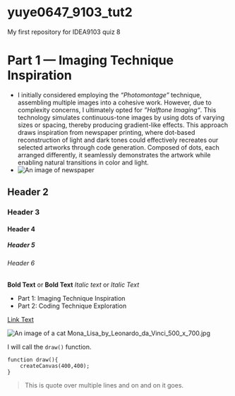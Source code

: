 # yuye0647_9103_tut2
My first repository for IDEA9103 quiz 8

# Part 1 — Imaging Technique Inspiration 

- I initially considered employing the *“Photomontage”* technique, assembling multiple images into a cohesive work. However, due to complexity concerns, I ultimately opted for *”Halftone Imaging“*. This technology simulates continuous-tone images by using dots of varying sizes or spacing, thereby producing gradient-like effects. This approach draws inspiration from newspaper printing, where dot-based reconstruction of light and dark tones could effectively recreates our selected artworks through code generation. Composed of dots, each arranged differently, it seamlessly demonstrates the artwork while enabling natural transitions in color and light.
- ![An image of newspaper](halftone_plugin_example_newspaper.jpg)

## Header 2
### Header 3
#### Header 4
##### Header 5
###### Header 6

**Bold Text** or __Bold Text__
*Italic text* or _Italic Text_


- Part 1: Imaging Technique Inspiration
- Part 2: Coding Technique Exploration


[Link Text](https://www.google.com)

![An image of a cat](https://placecats.com/200/300)
Mona_Lisa_by_Leonardo_da_Vinci_500_x_700.jpg

I will call the `draw()` function.

```
function draw(){
    createCanvas(400,400);
}
```

>This is quote
>over multiple lines
>and on and on it goes.